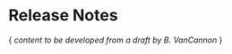 ﻿[title]: # (Release Notes)
[tags]: # (,)
[priority]: # (2100)

# Release Notes

{ *content to be developed from a draft by B. VanCannon* }
